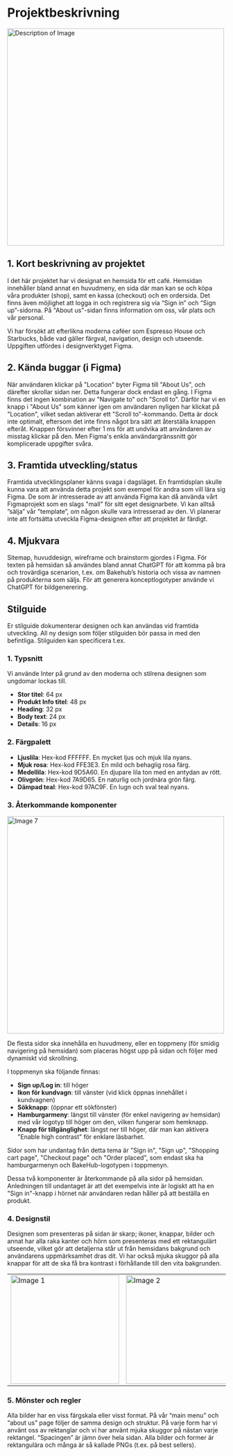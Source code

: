 # Projektbeskrivning
<img src="https://github.com/user-attachments/assets/1c2c4dc6-7c3c-4334-9e31-b68889c9ebf5" alt="Description of Image" width="500" />

## 1. Kort beskrivning av projektet
I det här projektet har vi designat en hemsida för ett café. Hemsidan innehåller bland annat en huvudmeny, en sida där man kan se och köpa våra produkter (shop), samt en kassa (checkout) och en ordersida. Det finns även möjlighet att logga in och registrera sig via “Sign in” och “Sign up”-sidorna. På "About us"-sidan finns information om oss, vår plats och vår personal.

Vi har försökt att efterlikna moderna caféer som Espresso House och Starbucks, både vad gäller färgval, navigation, design och utseende. Uppgiften utfördes i designverktyget Figma.

## 2. Kända buggar (i Figma)
När användaren klickar på "Location" byter Figma till "About Us", och därefter skrollar sidan ner. Detta fungerar dock endast en gång. I Figma finns det ingen kombination av "Navigate to" och "Scroll to". Därför har vi en knapp i "About Us" som känner igen om användaren nyligen har klickat på "Location", vilket sedan aktiverar ett "Scroll to"-kommando. Detta är dock inte optimalt, eftersom det inte finns något bra sätt att återställa knappen efteråt. Knappen försvinner efter 1 ms för att undvika att användaren av misstag klickar på den. Men Figma's enkla användargränssnitt gör komplicerade uppgifter svåra.

## 3. Framtida utveckling/status
Framtida utvecklingsplaner känns svaga i dagsläget. En framtidsplan skulle kunna vara att använda detta projekt som exempel för andra som vill lära sig Figma. De som är intresserade av att använda Figma kan då använda vårt Figmaprojekt som en slags "mall" för sitt eget designarbete. Vi kan alltså ”sälja” vår ”template”, om någon skulle vara intresserad av den. Vi planerar inte att fortsätta utveckla Figma-designen efter att projektet är färdigt.

## 4. Mjukvara
Sitemap, huvuddesign, wireframe och brainstorm gjordes i Figma. För texten på hemsidan så användes bland annat ChatGPT för att komma på bra och trovärdiga scenarion, t.ex. om Bakehub’s historia och vissa av namnen på produkterna som säljs. För att generera konceptlogotyper använde vi ChatGPT för bildgenerering.

## Stilguide
Er stilguide dokumenterar designen och kan användas vid framtida utveckling. All ny design som följer stilguiden bör passa in med den befintliga. Stilguiden kan specificera t.ex.

### 1. Typsnitt
Vi använde Inter på grund av den moderna och stilrena designen som ungdomar lockas till.
- **Stor titel**: 64 px
- **Produkt Info titel**: 48 px
- **Heading**: 32 px
- **Body text**: 24 px
- **Details**: 16 px

### 2. Färgpalett
- **Ljuslila**: Hex-kod FFFFFF. En mycket ljus och mjuk lila nyans.
- **Mjuk rosa**: Hex-kod FFE3E3. En mild och behaglig rosa färg.
- **Medellila**: Hex-kod 9D5A60. En djupare lila ton med en antydan av rött.
- **Olivgrön**: Hex-kod 7A9D65. En naturlig och jordnära grön färg.
- **Dämpad teal**: Hex-kod 97AC9F. En lugn och sval teal nyans.

### 3. Återkommande komponenter
<img src="https://github.com/user-attachments/assets/469cda3c-4475-4a8c-83ac-906a3d879c5b" alt="Image 7" width="500" />

De flesta sidor ska innehålla en huvudmeny, eller en toppmeny (för smidig navigering på hemsidan) som placeras högst upp på sidan och följer med dynamiskt vid skrollning.

I toppmenyn ska följande finnas:
- **Sign up/Log in**: till höger
- **Ikon för kundvagn**: till vänster (vid klick öppnas innehållet i kundvagnen)
- **Sökknapp**: (öppnar ett sökfönster)
- **Hamburgarmeny**: längst till vänster (för enkel navigering av hemsidan) med vår logotyp till höger om den, vilken fungerar som hemknapp.
- **Knapp för tillgänglighet**: längst ner till höger, där man kan aktivera "Enable high contrast" för enklare läsbarhet.

Sidor som har undantag från detta tema är "Sign in", "Sign up", "Shopping cart page", "Checkout page" och "Order placed", som endast ska ha hamburgarmenyn och BakeHub-logotypen i toppmenyn.

Dessa två komponenter är återkommande på alla sidor på hemsidan. Anledningen till undantaget är att det exempelvis inte är logiskt att ha en "Sign in"-knapp i hörnet när användaren redan håller på att beställa en produkt.

### 4. Designstil
Designen som presenteras på sidan är skarp; ikoner, knappar, bilder och annat har alla raka kanter och hörn som presenteras med ett rektangulärt utseende, vilket gör att detaljerna står ut från hemsidans bakgrund och användarens uppmärksamhet dras dit. Vi har också mjuka skuggor på alla knappar för att de ska få bra kontrast i förhållande till den vita bakgrunden.

<table>
  <tr>
    <td><img src="https://github.com/user-attachments/assets/8e1b7d5b-fc31-4430-b1a3-d500e930f39f" alt="Image 1" width="250" /></td>
    <td><img src="https://github.com/user-attachments/assets/a09284a7-2f2f-4e11-b4ce-ca74cd599017" alt="Image 2" width="250" /></td>
    <td><img src="https://github.com/user-attachments/assets/4b63136a-6e98-43fb-8c22-2c33dff883c5" alt="Image 3" width="250" /></td>
    <td><img src="https://github.com/user-attachments/assets/a42b65a4-81af-4b21-8724-14b73d1382da" alt="Image 4" width="250" /></td>
    <td><img src="https://github.com/user-attachments/assets/71ade0cd-f9b7-4d33-8fb5-9c2b5dfcdd25" alt="Image 5" width="200" /></td>
</table>

### 5. Mönster och regler
Alla bilder har en viss färgskala eller visst format. På vår “main menu” och “about us” page följer de samma design och struktur. På varje form har vi använt oss av rektanglar och vi har använt mjuka skuggor på nästan varje rektangel. “Spacingen” är jämn över hela sidan. Alla bilder och former är rektangulära och många är så kallade PNGs (t.ex. på best sellers).

